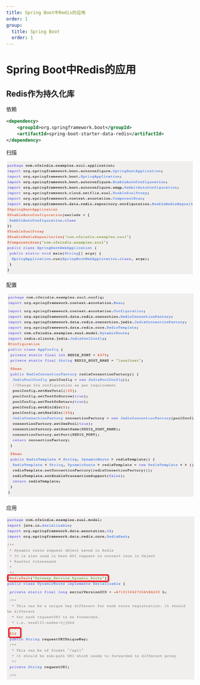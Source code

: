```yaml
---
title: Spring Boot中Redis的应用
order: 1
group:
  title: Spring Boot
  order: 1
---
```


# Spring Boot中Redis的应用

## Redis作为持久化库

依赖

```xml
<dependency>           
	<groupId>org.springframework.boot</groupId>
	<artifactId>spring-boot-starter-data-redis</artifactId>
</dependency>
```

扫描

![image-20180823091239999](assets/image-20180823091239999.png)

配置

![image-20180823091207399](assets/image-20180823091207399.png)

应用

![image-20180823091408066](assets/image-20180823091408066.png)